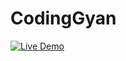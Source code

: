 # CodingGyan

[![Live Demo](https://img.shields.io/badge/Live_Demo-Click_Here-brightgreen)](https://harshsfd.github.io/CodingGyan)
